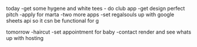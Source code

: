 today
    -get some hygene and white tees 
    - do club app
    -get design perfect pitch
    -apply for marta
    -two more apps
    -set regalsouls up with google sheets api so it csn be functional for g 
    
tomorrow
    -haircut
    -set appointment for baby
    -contact render and see whats up with hosting

